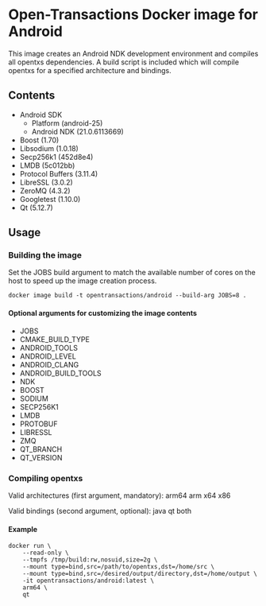 # Open-Transactions Docker image for Android

This image creates an Android NDK development environment and compiles all opentxs dependencies. A build script is included which will compile opentxs for a specified architecture and bindings.

## Contents

* Android SDK
  * Platform (android-25)
  * Android NDK (21.0.6113669)
* Boost (1.70)
* Libsodium (1.0.18)
* Secp256k1 (452d8e4)
* LMDB (5c012bb)
* Protocol Buffers (3.11.4)
* LibreSSL (3.0.2)
* ZeroMQ (4.3.2)
* Googletest (1.10.0)
* Qt (5.12.7)

## Usage

### Building the image

Set the JOBS build argument to match the available number of cores on the host to speed up the image creation process.

```
docker image build -t opentransactions/android --build-arg JOBS=8 .
```

#### Optional arguments for customizing the image contents

* JOBS
* CMAKE_BUILD_TYPE
* ANDROID_TOOLS
* ANDROID_LEVEL
* ANDROID_CLANG
* ANDROID_BUILD_TOOLS
* NDK
* BOOST
* SODIUM
* SECP256K1
* LMDB
* PROTOBUF
* LIBRESSL
* ZMQ
* QT_BRANCH
* QT_VERSION

### Compiling opentxs

Valid architectures (first argument, mandatory): arm64 arm x64 x86

Valid bindings (second argument, optional): java qt both


#### Example

```
docker run \
    --read-only \
    --tmpfs /tmp/build:rw,nosuid,size=2g \
    --mount type=bind,src=/path/to/opentxs,dst=/home/src \
    --mount type=bind,src=/desired/output/directory,dst=/home/output \
    -it opentransactions/android:latest \
    arm64 \
    qt
```
